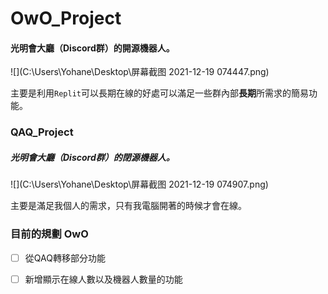 # OwO_Project

#### 光明會大廳（Discord群）的開源機器人。

![](C:\Users\Yohane\Desktop\屏幕截图 2021-12-19 074447.png)

主要是利用`Replit`可以長期在線的好處可以滿足一些群內部**長期**所需求的簡易功能。

### QAQ_Project

##### 光明會大廳（Discord群）的閉源機器人。

![](C:\Users\Yohane\Desktop\屏幕截图 2021-12-19 074907.png)

主要是滿足我個人的需求，只有我電腦開著的時候才會在線。

### 目前的規劃 OwO

- [ ] 從QAQ轉移部分功能

- [ ] 新增顯示在線人數以及機器人數量的功能

  





